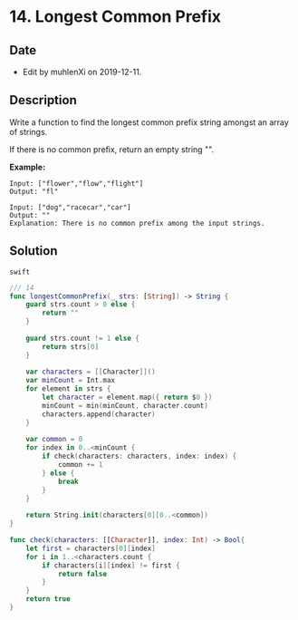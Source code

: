 # 14. Longest Common Prefix

## Date

- Edit by muhlenXi on 2019-12-11.

## Description

Write a function to find the longest common prefix string amongst an array of strings.

If there is no common prefix, return an empty string "".

**Example:**

```
Input: ["flower","flow","flight"]
Output: "fl"

Input: ["dog","racecar","car"]
Output: ""
Explanation: There is no common prefix among the input strings.
```

## Solution

`swift`

```swift
/// 14
func longestCommonPrefix(_ strs: [String]) -> String {
    guard strs.count > 0 else {
        return ""
    }
    
    guard strs.count != 1 else {
        return strs[0]
    }
    
    var characters = [[Character]]()
    var minCount = Int.max
    for element in strs {
        let character = element.map({ return $0 })
        minCount = min(minCount, character.count)
        characters.append(character)
    }
    
    var common = 0
    for index in 0..<minCount {
        if check(characters: characters, index: index) {
            common += 1
        } else {
            break
        }
    }
    
    return String.init(characters[0][0..<common])
}

func check(characters: [[Character]], index: Int) -> Bool{
    let first = characters[0][index]
    for i in 1..<characters.count {
        if characters[i][index] != first {
            return false
        }
    }
    return true
}

```